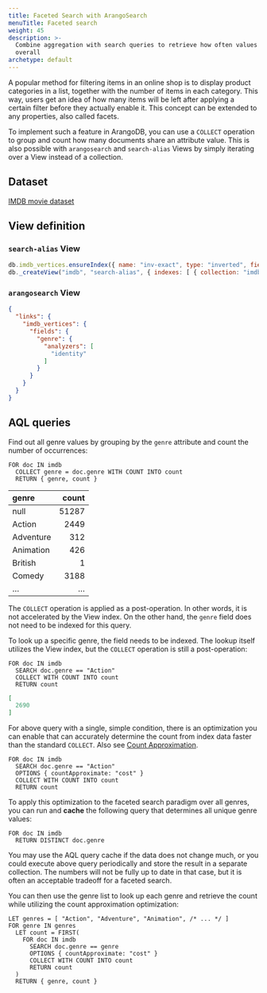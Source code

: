 ```yaml
---
title: Faceted Search with ArangoSearch
menuTitle: Faceted search
weight: 45
description: >-
  Combine aggregation with search queries to retrieve how often values occur
  overall
archetype: default
---
```

A popular method for filtering items in an online shop is to display product
categories in a list, together with the number of items in each category.
This way, users get an idea of how many items will be left after applying a
certain filter before they actually enable it. This concept can be extended to
any properties, also called facets.

To implement such a feature in ArangoDB, you can use a `COLLECT` operation
to group and count how many documents share an attribute value. This is also
possible with `arangosearch` and `search-alias` Views by simply iterating over a
View instead of a collection.

## Dataset

[IMDB movie dataset](example-datasets.md#imdb-movie-dataset)

## View definition

### `search-alias` View

```js
db.imdb_vertices.ensureIndex({ name: "inv-exact", type: "inverted", fields: [ "title" ] });
db._createView("imdb", "search-alias", { indexes: [ { collection: "imdb_vertices", index: "inv-exact" } ] });
```

### `arangosearch` View

```json
{
  "links": {
    "imdb_vertices": {
      "fields": {
        "genre": {
          "analyzers": [
            "identity"
          ]
        }
      }
    }
  }
}
```

## AQL queries

Find out all genre values by grouping by the `genre` attribute and count the
number of occurrences:

```aql
FOR doc IN imdb
  COLLECT genre = doc.genre WITH COUNT INTO count
  RETURN { genre, count }
```

| genre     | count |
|:----------|------:|
| null      | 51287 |
| Action    |  2449 |
| Adventure |   312 |
| Animation |   426 |
| British   |     1 |
| Comedy    |  3188 |
| …         |     … |

The `COLLECT` operation is applied as a post-operation. In other words, it is
not accelerated by the View index. On the other hand, the `genre` field does
not need to be indexed for this query.

To look up a specific genre, the field needs to be indexed. The lookup itself
utilizes the View index, but the `COLLECT` operation is still a post-operation:

```aql
FOR doc IN imdb
  SEARCH doc.genre == "Action"
  COLLECT WITH COUNT INTO count
  RETURN count
```

```json
[
  2690
]
```

For above query with a single, simple condition, there is an optimization you
can enable that can accurately determine the count from index data faster than
the standard `COLLECT`. Also see
[Count Approximation](performance.md#count-approximation).

```aql
FOR doc IN imdb
  SEARCH doc.genre == "Action"
  OPTIONS { countApproximate: "cost" }
  COLLECT WITH COUNT INTO count
  RETURN count
```

To apply this optimization to the faceted search paradigm over all genres, you
can run and **cache** the following query that determines all unique genre
values:

```aql
FOR doc IN imdb
  RETURN DISTINCT doc.genre
```

You may use the AQL query cache if the data does not change much, or you could
execute above query periodically and store the result in a separate collection.
The numbers will not be fully up to date in that case, but it is often an
acceptable tradeoff for a faceted search.

You can then use the genre list to look up each genre and retrieve the count
while utilizing the count approximation optimization:

```aql
LET genres = [ "Action", "Adventure", "Animation", /* ... */ ]
FOR genre IN genres
  LET count = FIRST(
    FOR doc IN imdb
      SEARCH doc.genre == genre
      OPTIONS { countApproximate: "cost" }
      COLLECT WITH COUNT INTO count
      RETURN count
  )
  RETURN { genre, count }
```
